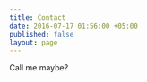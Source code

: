 ```yaml
---
title: Contact
date: 2016-07-17 01:56:00 +05:00
published: false
layout: page
---
```


Call me maybe?